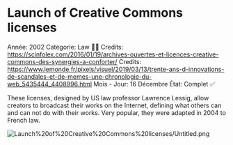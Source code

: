 # Launch of Creative Commons licenses

Année: 2002
Catégorie: Law 👨‍⚖️
Credits: https://scinfolex.com/2016/01/19/archives-ouvertes-et-licences-creative-commons-des-synergies-a-conforter/
Credits: https://www.lemonde.fr/pixels/visuel/2019/03/13/trente-ans-d-innovations-de-scandales-et-de-memes-une-chronologie-du-web_5435444_4408996.html
Mois - Jour: 16 Décembre 
État: Complet ✅

These licenses, designed by US law professor Lawrence Lessig, allow creators to broadcast their works on the Internet, defining what others can and can not do with their works. Very popular, they were adapted in 2004 to French law.

![Launch%20of%20Creative%20Commons%20licenses/Untitled.png](Launch%20of%20Creative%20Commons%20licenses/Untitled.png)